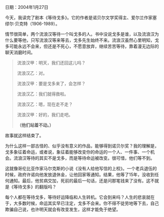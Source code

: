 日期：2004年1月27日

今天，我读完了剧本《等待戈多》。它的作者是诺贝尔文学奖得主、爱尔兰作家塞缪尔·贝克特（1906-1989）。

情节很简单，两个流浪汉等待一个叫戈多的人。书中没说戈多是谁，以及流浪汉为什么要等他，只写流浪汉等来等去，戈多先生始终不来。流浪汉虽然心里明知，戈多可能永远不会来，但还是不死心，不愿意放弃，继续苦苦等待，靠着漫无边际的聊天消磨时间。

>流浪汉甲：明天，我们还回这儿吗？
>
>流浪汉乙：对。
>
>流浪汉甲：要是戈多来了，会怎样？
>
>流浪汉乙：我们就得救啦。
>
>流浪汉乙：嗯，现在走不走？
>
>流浪汉甲：好的，我们走吧。
>
>**（他们站着不动。）**

故事就这样结束了。

为什么这样一部古怪的、似乎没有意义的作品，能够得到诺贝尔奖？我的理解是，戈多象征着命运，或者说，象征着能够改变你的命运的一个人、一件事、一个机会。流浪汉等待的其实不是戈多，而是等待命运被改变。很可惜，他们等不到。

这就像哥伦比亚作家马尔克斯的小说《没有人给他写信的上校》。一个老兵退伍的时候，政府许诺向他发放退休金，让他回家等通知。结果，他等了15年，没收到任何通知。最后，他贫病交加，死前的最后一句话，还是问那笔钱来了没有。这不就是《等待戈多》的翻版吗？

每个人都在等待戈多，等待好运降临和人生转机。它会到来吗？人生的悲哀就在于，大多数时候，命运其实早已注定，戈多不会来。你不得不徒劳地等下去，自己欺骗自己说，也许明天就会有改变发生，这样才能免于绝望。